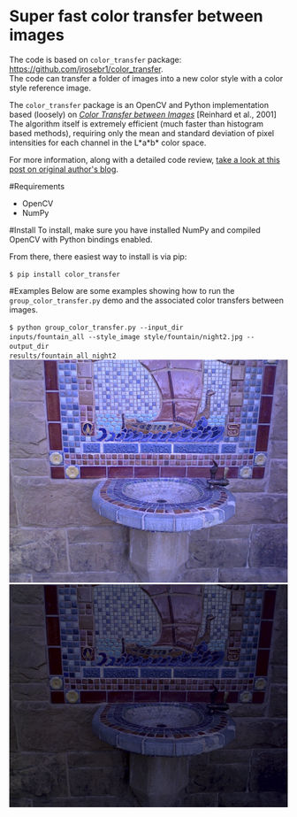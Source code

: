 Super fast color transfer between images
==============
The code is based on <code>color_transfer</code> package: https://github.com/jrosebr1/color_transfer.  
The code can transfer a folder of images into a new color style with a color style reference image.
  
The <code>color_transfer</code> package is an OpenCV and Python implementation based (loosely) on [*Color Transfer between Images*](https://www.cs.tau.ac.il/~turkel/imagepapers/ColorTransfer.pdf) [Reinhard et al., 2001] The algorithm itself is extremely efficient (much faster than histogram based methods), requiring only the mean and standard deviation of pixel intensities for each channel in the L\*a\*b\* color space.

For more information, along with a detailed code review, [take a look at this post on original author's blog](http://www.pyimagesearch.com/2014/06/30/super-fast-color-transfer-images/).

#Requirements
- OpenCV
- NumPy

#Install
To install, make sure you have installed NumPy and compiled OpenCV with Python bindings enabled.

From there, there easiest way to install is via pip:

<code>$ pip install color_transfer</code>

#Examples
Below are some examples showing how to run the <code>group_color_transfer.py</code> demo and the associated color transfers between images.

<code>$ python group_color_transfer.py --input_dir inputs/fountain_all --style_image style/fountain/night2.jpg --output_dir results/fountain_all_night2</code>
![Original daytime fountain](docs/images/fountain_day.jpg?raw=true)
![Fountain with nighttime style](docs/images/fountain_night.png?raw=true)